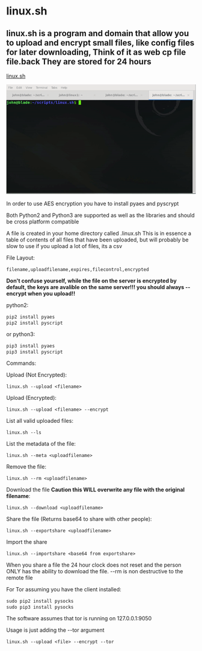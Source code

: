 # linux.sh

## linux.sh is a program and domain that allow you to upload and encrypt small files, like config files for later downloading, Think of it as web cp file file.back They are stored for 24 hours

[linux.sh](https://linux.sh)

![Demo](https://github.com/john8675309/linux.sh/raw/master/img/linux_sh.gif)


In order to use AES encryption you have to install pyaes and pyscrypt

Both Python2 and Python3 are supported as well as the libraries and should be cross platform compatible

A file is created in your home directory called .linux.sh This is in essence a table of contents of all files that have been uploaded, but will probably be slow to use if you upload a lot of files, its a csv

File Layout:
```
filename,uploadfilename,expires,filecontrol,encrypted
```

**Don't confuse yourself, while the file on the server is encrypted by default, the keys are avalible on the same server!!! you should always --encrypt when you upload!!**

python2:
```
pip2 install pyaes
pip2 install pyscript
```
or python3:
```
pip3 install pyaes
pip3 install pyscript
```

Commands:

Upload (Not Encrypted):
```
linux.sh --upload <filename>
```
Upload (Encrypted):
```
linux.sh --upload <filename> --encrypt
```

List all valid uploaded files:
```
linux.sh --ls
```

List the metadata of the file:
```
linux.sh --meta <uploadfilename>
```

Remove the file:
```
linux.sh --rm <uploadfilename>
```

Download the file **Caution this WILL overwrite any file with the original filename**:
```
linux.sh --download <uploadfilename>
```

Share the file (Returns base64 to share with other people):
```
linux.sh --exportshare <uploadfilename>
```

Import the share
```
linux.sh --importshare <base64 from exportshare>
```
When you share a file the 24 hour clock does not reset and the person ONLY has the ability to download the file. --rm is non destructive to the remote file


For Tor assuming you have the client installed:
```
sudo pip2 install pysocks
sudo pip3 install pysocks
```

The software assumes that tor is running on 127.0.0.1:9050

Usage is just adding the --tor argument
```
linux.sh --upload <file> --encrypt --tor
```
